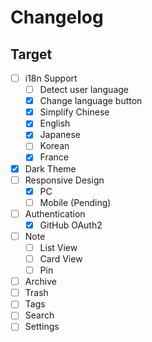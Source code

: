 # Changelog

## Target

- [ ] i18n Support
  - [ ] Detect user language
  - [x] Change language button
  - [x] Simplify Chinese
  - [x] English
  - [x] Japanese
  - [ ] Korean
  - [x] France
- [x] Dark Theme
- [ ] Responsive Design
  - [x] PC
  - [ ] Mobile (Pending)
- [ ] Authentication
  - [x] GitHub OAuth2
- [ ] Note
  - [ ] List View
  - [ ] Card View
  - [ ] Pin
- [ ] Archive
- [ ] Trash
- [ ] Tags
- [ ] Search
- [ ] Settings
